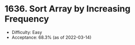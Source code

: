 # 1636. Sort Array by Increasing Frequency
- Difficulty: Easy
- Acceptance: 68.3% (as of 2022-03-14)
